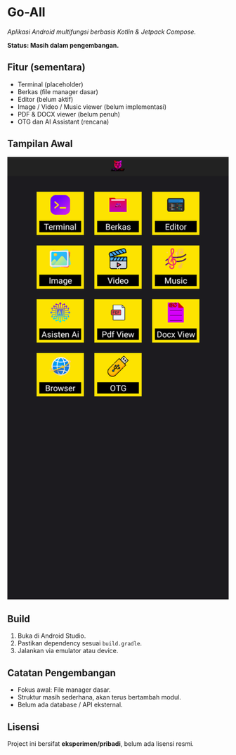 # Go-All

_Aplikasi Android multifungsi berbasis Kotlin & Jetpack Compose._

**Status: Masih dalam pengembangan.**

## Fitur (sementara)

- Terminal (placeholder)
- Berkas (file manager dasar)
- Editor (belum aktif)
- Image / Video / Music viewer (belum implementasi)
- PDF & DOCX viewer (belum penuh)
- OTG dan AI Assistant (rencana)

## Tampilan Awal

![Tampilan Awal](assets/tampilan.png)

## Build

1. Buka di Android Studio.
2. Pastikan dependency sesuai `build.gradle`.
3. Jalankan via emulator atau device.

## Catatan Pengembangan

- Fokus awal: File manager dasar.
- Struktur masih sederhana, akan terus bertambah modul.
- Belum ada database / API eksternal.

## Lisensi

Project ini bersifat **eksperimen/pribadi**, belum ada lisensi resmi.
